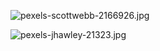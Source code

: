 ![pexels-scottwebb-2166926.jpg](https://docs-api-qa.cloudlabs.ai/repos/raw.githubusercontent.com/Rabin-spektra/Demo-Repo/main/2973uYeg2oMT/images/pexels-scottwebb-2166926.jpg?token=8b2t1Sg45N8JBe8QNwBlyhJq)

![pexels-jhawley-21323.jpg](https://docs-api-qa.cloudlabs.ai/repos/raw.githubusercontent.com/Rabin-spektra/Demo-Repo/main/2973uYeg2oMT/images/pexels-jhawley-21323.jpg?token=8b2t1Sg45N8JBe8QNwBlyhJq)

<question source="abcdhvOGESK8" />
